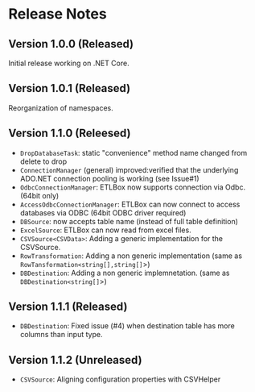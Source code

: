 # Release Notes

## Version 1.0.0 (Released)

Initial release working on .NET Core.

## Version 1.0.1 (Released)

Reorganization of namespaces.

## Version 1.1.0 (Releesed)

* `DropDatabaseTask`: static "convenience" method name changed from delete to drop 
* `ConnectionManager` (general) improved:verified that the underlying ADO.NET connection pooling is working (see Issue#1)
* `OdbcConnectionManager`: ETLBox now supports connection via Odbc. (64bit only)
* `AccessOdbcConnectionManager`: ETLBox can now connect to access databases via ODBC (64bit ODBC driver required)
* `DBSource`: now accepts table name (instead of full table definition)
* `ExcelSource`: ETLBox can now read from excel files. 
* `CSVSource<CSVData>`: Adding a generic implementation for the CSVSource.
* `RowTransformation`: Adding a non generic implementation (same as `RowTansformation<string[],string[]`>)
* `DBDestination`: Adding a non generic implemnetation. (same as `DBDestination<string[]`>)

## Version 1.1.1 (Released)
* `DBDestination`: Fixed issue (#4) when destination table has more columns than input type.

## Version 1.1.2 (Unreleased)
* `CSVSource`: Aligning configuration properties with CSVHelper